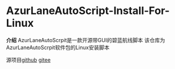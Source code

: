 # AzurLaneAutoScript-Install-For-Linux

 **介绍** 
AzurLaneAutoScrpit是一款开源带GUI的碧蓝航线脚本
该仓库为AzurLaneAutoScrpit软件包的Linux安装脚本

源项目[github](https://github.com/LmeSzinc/AzurLaneAutoScript)  [gitee](https://gitee.com/LmeSzinc/AzurLaneAutoScript)



